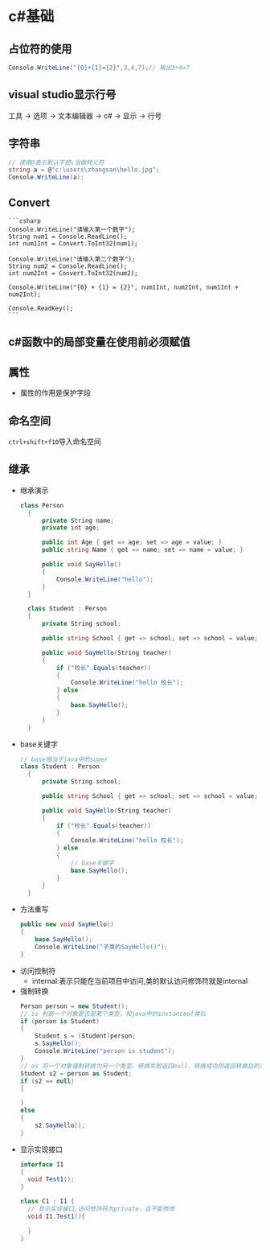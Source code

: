 # c#基础
## 占位符的使用
  ```csharp
  Console.WriteLine("{0}+{1}={2}",3,4,7);// 输出3+4=7
  ```
## visual studio显示行号
  工具 -> 选项 -> 文本编辑器 -> c# -> 显示 -> 行号
## 字符串
  ```csharp
  // 使用@表示默认不把\当做转义符
  string a = @"c:\users\zhangsan\hello.jpg";
  Console.WriteLine(a);
  ```
## Convert
    ```csharp
    Console.WriteLine("请输入第一个数字");
    String num1 = Console.ReadLine();
    int num1Int = Convert.ToInt32(num1);

    Console.WriteLine("请输入第二个数字");
    String num2 = Console.ReadLine();
    int num2Int = Convert.ToInt32(num2);

    Console.WriteLine("{0} + {1} = {2}", num1Int, num2Int, num1Int + num2Int);

    Console.ReadKey();
    ```
## c#函数中的局部变量在使用前必须赋值
## 属性
* 属性的作用是保护字段
## 命名空间
`ctrl+shift+f10`导入命名空间
## 继承
  * 继承演示
    ```csharp
    class Person
      {
          private String name;
          private int age;

          public int Age { get => age; set => age = value; }
          public string Name { get => name; set => name = value; }

          public void SayHello()
          {
              Console.WriteLine("hello");
          }
      }

      class Student : Person
      {
          private String school;

          public string School { get => school; set => school = value; }

          public void SayHello(String teacher)
          {
              if ("校长".Equals(teacher))
              {
                  Console.WriteLine("hello 校长");
              } else
              {
                  base.SayHello();
              }
          }
      }
    ```
  * base关键字
    ```csharp
    // base相当于java中的super
    class Student : Person
      {
          private String school;

          public string School { get => school; set => school = value; }

          public void SayHello(String teacher)
          {
              if ("校长".Equals(teacher))
              {
                  Console.WriteLine("hello 校长");
              } else
              {
                  // base关键字
                  base.SayHello();
              }
          }
      }
    ```
  * 方法重写
    ```csharp
    public new void SayHello()
    {
        base.SayHello();
        Console.WriteLine("子类的SayHello()");
    }
    ```
  * 访问控制符
    + internal:表示只能在当前项目中访问,类的默认访问修饰符就是internal
  * 强制转换
    ```csharp
    Person person = new Student();
    // is 判断一个对象是否是某个类型，和java中的instanceof类似
    if (person is Student)
    {
        Student s = (Student)person;
        s.SayHello();
        Console.WriteLine("person is student");
    }
    // as 将一个对象强制转换为另一个类型，转换失败返回null，转换成功则返回转换后的对象
    Student s2 = person as Student;
    if (s2 == null)
    {

    }
    else
    {
        s2.SayHello();
    }
    ```
  * 显示实现接口
    ```csharp
    interface I1
    {
      void Test1();
    }

    class C1 : I1 {
      // 显示实现接口,访问修饰符为private，且不能修改
      void I1.Test1(){

      }
    }
    ```
